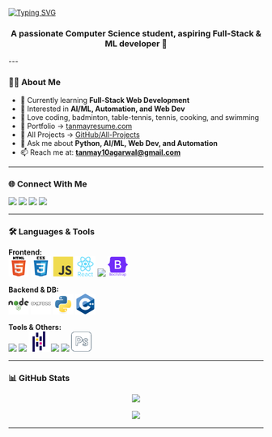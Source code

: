 [![Typing SVG](https://readme-typing-svg.demolab.com?font=Delicious+Handrawn&size=60&pause=1000&color=F70000&background=F5F5F51F&center=true&vCenter=true&width=800&height=75&lines=Hi+👋,+I'm+Tanmay+Agarwal)](https://git.io/typing-svg)

<h3 align="center">A passionate Computer Science student, aspiring Full-Stack & ML developer 🚀</h3>
---

### 👨‍💻 About Me  
- 🌱 Currently learning **Full-Stack Web Development**  
- 👀 Interested in **AI/ML, Automation, and Web Dev**  
- 🎾 Love coding, badminton, table-tennis, tennis, cooking, and swimming  
- 💼 Portfolio → [tanmayresume.com](https://tanmayresume.com/)  
- 📂 All Projects → [GitHub/All-Projects](https://github.com/Ta2830/All-Projects)  
- 💬 Ask me about **Python, AI/ML, Web Dev, and Automation**  
- 📫 Reach me at: **tanmay10agarwal@gmail.com**  

---

### 🌐 Connect With Me  
<p align="left">
<a href="https://www.linkedin.com/in/tanmayagarwal123/" target="_blank"><img src="https://img.icons8.com/color/48/000000/linkedin.png" width="40"/></a>
<a href="https://www.instagram.com/tanmay.agarwal10/" target="_blank"><img src="https://img.icons8.com/color/48/000000/instagram-new.png" width="40"/></a>
<a href="https://www.codechef.com/users/tanmay10a" target="_blank"><img src="https://cdn.jsdelivr.net/npm/simple-icons@3.1.0/icons/codechef.svg" width="40"/></a>
<a href="https://leetcode.com/tanmay135/" target="_blank"><img src="https://img.icons8.com/external-tal-revivo-shadow-tal-revivo/48/000000/external-level-up-your-coding-skills-and-quickly-land-a-job-logo-shadow-tal-revivo.png" width="40"/></a>
</p>

---

### 🛠️ Languages & Tools  
**Frontend:**  
<img src="https://raw.githubusercontent.com/devicons/devicon/master/icons/html5/html5-original-wordmark.svg" width="40"/> 
<img src="https://raw.githubusercontent.com/devicons/devicon/master/icons/css3/css3-original-wordmark.svg" width="40"/> 
<img src="https://raw.githubusercontent.com/devicons/devicon/master/icons/javascript/javascript-original.svg" width="40"/> 
<img src="https://raw.githubusercontent.com/devicons/devicon/master/icons/react/react-original-wordmark.svg" width="40"/> 
<img src="https://angular.io/assets/images/logos/angular/angular.svg" width="40"/> 
<img src="https://raw.githubusercontent.com/devicons/devicon/master/icons/bootstrap/bootstrap-plain-wordmark.svg" width="40"/>  

**Backend & DB:**  
<img src="https://raw.githubusercontent.com/devicons/devicon/master/icons/nodejs/nodejs-original-wordmark.svg" width="40"/> 
<img src="https://raw.githubusercontent.com/devicons/devicon/master/icons/express/express-original-wordmark.svg" width="40"/> 
<img src="https://raw.githubusercontent.com/devicons/devicon/master/icons/python/python-original.svg" width="40"/> 
<img src="https://raw.githubusercontent.com/devicons/devicon/master/icons/cplusplus/cplusplus-original.svg" width="40"/>  

**Tools & Others:**  
<img src="https://git-scm.com/images/logos/downloads/Git-Icon-1788C.png" width="40"/> 
<img src="https://www.vectorlogo.zone/logos/opencv/opencv-icon.svg" width="40"/> 
<img src="https://raw.githubusercontent.com/devicons/devicon/master/icons/pandas/pandas-original.svg" width="40"/> 
<img src="https://upload.wikimedia.org/wikipedia/commons/2/21/Matlab_Logo.png" width="40"/> 
<img src="https://www.vectorlogo.zone/logos/figma/figma-icon.svg" width="40"/> 
<img src="https://raw.githubusercontent.com/devicons/devicon/master/icons/photoshop/photoshop-line.svg" width="40"/> 

---

### 📊 GitHub Stats  
<p align="center">
  <img src="https://github-readme-stats.vercel.app/api?username=ta2830&show_icons=true></img>
  <img src="https://github-readme-stats.vercel.app/api/top-langs/?username=ta2830&layout=compact/>
</p>

<p align="center">
  <img src="https://github-readme-streak-stats.herokuapp.com/?user=ta2830&theme=tokyonight" height="150"/>
</p>

---
